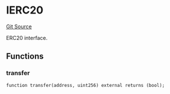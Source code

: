 # IERC20
[Git Source](https://github.com/NaniDAO/accounts/blob/fb62ae7d2c128e746e2f23d9357928dc2e00e7cf/src/governance/Points.sol)

ERC20 interface.


## Functions
### transfer


```solidity
function transfer(address, uint256) external returns (bool);
```

